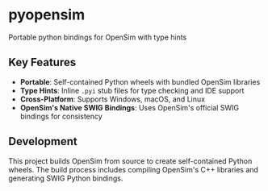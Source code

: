 # pyopensim
Portable python bindings for OpenSim with type hints

## Key Features
- **Portable**: Self-contained Python wheels with bundled OpenSim libraries
- **Type Hints**: Inline `.pyi` stub files for type checking and IDE support
- **Cross-Platform**: Supports Windows, macOS, and Linux
- **OpenSim's Native SWIG Bindings**: Uses OpenSim's official SWIG bindings for consistency


## Development

This project builds OpenSim from source to create self-contained Python wheels. The build process includes compiling OpenSim's C++ libraries and generating SWIG Python bindings.
